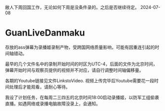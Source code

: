 敝人下周回国工作，无论如何下周是没条件录的。之后是否继续待定。
2024-07-08

# GuanLiveDanmaku
存放的ass弹幕为录播姬录制产物，受跨国网络质量影响，可能有因重连引起的时间轴错动。

最早的几个文件名中的录制开始时间的时区为UTC-4，后面的文件为北京时间，弹幕开始时间与观察员提供的视频并不对应，请自行调整时间轴偏移量。

各期的Youtube链接见文件LinkstoVideo. 视频上传完毕后Youtube需要花一段时间处理后才能观看，请耐心等待。

我设了计划任务，在每周二三四五的北京时间18:00启动录播姬，以防军工组偷袭直播。如遇网络或录播电脑故障没录上，会通知。

